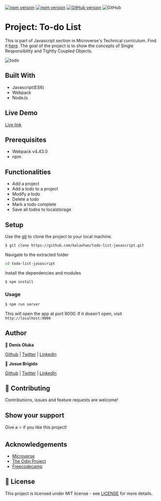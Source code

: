 [![npm version](https://badge.fury.io/js/webpack.svg)](https://badge.fury.io/js/webpack)
[![npm version](https://badge.fury.io/js/npm.svg)](https://badge.fury.io/js/npm)
[![GitHub version](https://badge.fury.io/gh/OlukaDenis%2Frestaurant-page.svg)](https://badge.fury.io/gh/OlukaDenis%2todo-list-javascript)
![GitHub](https://img.shields.io/github/license/kalavhan/todo-list-javascript)

# Project: To-do List

This is part of Javascript section in Microverse's Technical curriculum. Find it [here](https://www.theodinproject.com/courses/javascript/lessons/todo-list).
The goal of the project is to show the concepts of Single Responsibility and Tightly Coupled Objects.

![todo](https://user-images.githubusercontent.com/37341054/81015709-d08e8c00-8e67-11ea-8290-17b8463792aa.png)

## Built With
- Javascript(ES6)
- Webpack
- NodeJs

## Live Demo
[Live link](https://todo-js-dj.netlify.app)


## Prerequisites
- Webpack v4.43.0
- npm

## Functionalities 
- Add a project
- Add a todo to a project
- Modify a todo
- Delete a todo
- Mark a todo complete
- Save all todos to localstorage

## Setup

Use the [git](https://git-scm.com/downloads) to clone the project to your local machine.
```sh
$ git clone https://github.com/kalavhan/todo-list-javascript.git
```

Navigate to the extracted folder
```sh 
cd todo-list-javascript
```

Install the dependencies and modules
```sh
$ npm install
```

### Usage
```sh
$ npm run server
```
This will open the app at port 9000. If it doesn't open, visit ```http://localhost:9000```

## Author

👤 **Denis Oluka**

[Github](https://github.com/OlukaDenis) | [Twitter](https://twitter.com/dennylucaz) | [LinkedIn](https://linkedin.com/in/denis-oluka)

👤 **Josue Brigido**

[Github](https://github.com/kalavhan) | [Twitter](https://twitter.com/kalavhan) | [LinkedIn](https://linkedin.com/in/kalavhan)



## 🤝 Contributing

Contributions, issues and feature requests are welcome!

## Show your support

Give a ⭐️ if you like this project!

## Acknowledgements
- [Microverse](https://www.microverse.org/)
- [The Odin Project](https://www.theodinproject.com/)
- [Freecodecamp](http://freecodecamp.org/)

## 📝 License

This project is licensed under MIT license - see [LICENSE](/LICENSE) for more details.

